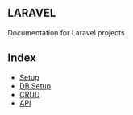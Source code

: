 ## LARAVEL

Documentation for Laravel projects

## Index

- [Setup](setup.md)
- [DB Setup](db-setup.md)
- [CRUD](CRUD.md)
- [API](API.md)